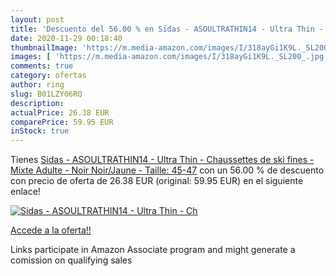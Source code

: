 ```yaml
---
layout: post
title: 'Descuento del 56.00 % en Sidas - ASOULTRATHIN14 - Ultra Thin - Ch'
date: 2020-11-29 00:18:40
thumbnailImage: 'https://m.media-amazon.com/images/I/318ayGi1K9L._SL200_.jpg'
images: [ 'https://m.media-amazon.com/images/I/318ayGi1K9L._SL200_.jpg' ]
comments: true
category: ofertas
author: ring
slug: B01LZY06RQ
description:
actualPrice: 26.38 EUR
comparePrice: 59.95 EUR
inStock: true
---
```


Tienes [Sidas - ASOULTRATHIN14 - Ultra Thin - Chaussettes de ski fines - Mixte Adulte - Noir  Noir/Jaune  - Taille: 45-47](https://www.amazon.fr/dp/B01LZY06RQ/?tag=tolees0d-21) con un 56.00 % de descuento con precio de oferta de 26.38 EUR (original: 59.95 EUR) en el siguiente enlace!

[![Sidas - ASOULTRATHIN14 - Ultra Thin - Ch](https://m.media-amazon.com/images/I/318ayGi1K9L._SL200_.jpg)](https://www.amazon.fr/dp/B01LZY06RQ/?tag=tolees0d-21)

[Accede a la oferta!!](https://www.amazon.fr/dp/B01LZY06RQ/?tag=tolees0d-21)

Links participate in Amazon Associate program and might generate a comission on qualifying sales


